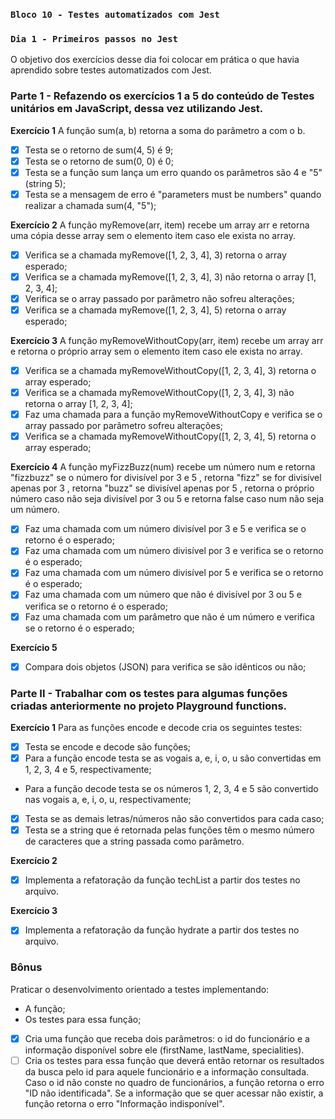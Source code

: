 ### `Bloco 10 - Testes automatizados com Jest`
### `Dia 1 - Primeiros passos no Jest`

O objetivo dos exercícios desse dia foi colocar em prática o que havia aprendido sobre testes automatizados com Jest.

### Parte 1 - Refazendo os exercícios 1 a 5 do conteúdo de Testes unitários em JavaScript, dessa vez utilizando Jest.

**Exercício 1**
A função sum(a, b) retorna a soma do parâmetro a com o b.
- [x] Testa se o retorno de sum(4, 5) é 9;
- [x] Testa se o retorno de sum(0, 0) é 0;
- [x] Testa se a função sum lança um erro quando os parâmetros são 4 e "5" (string 5);
- [x] Testa se a mensagem de erro é "parameters must be numbers" quando realizar a chamada sum(4, "5");

**Exercício 2**
A função myRemove(arr, item) recebe um array arr e retorna uma cópia desse array sem o elemento item caso ele exista no array.
- [x] Verifica se a chamada myRemove([1, 2, 3, 4], 3) retorna o array esperado;
- [x] Verifica se a chamada myRemove([1, 2, 3, 4], 3) não retorna o array [1, 2, 3, 4];
- [x] Verifica se o array passado por parâmetro não sofreu alterações;
- [x] Verifica se a chamada myRemove([1, 2, 3, 4], 5) retorna o array esperado;

**Exercício 3**
A função myRemoveWithoutCopy(arr, item) recebe um array arr e retorna o próprio array sem o elemento item caso ele exista no array.
- [x] Verifica se a chamada myRemoveWithoutCopy([1, 2, 3, 4], 3) retorna o array esperado;
- [x] Verifica se a chamada myRemoveWithoutCopy([1, 2, 3, 4], 3) não retorna o array [1, 2, 3, 4];
- [x] Faz uma chamada para a função myRemoveWithoutCopy e verifica se o array passado por parâmetro sofreu alterações;
- [x] Verifica se a chamada myRemoveWithoutCopy([1, 2, 3, 4], 5) retorna o array esperado;

**Exercício 4**
A função myFizzBuzz(num) recebe um número num e retorna "fizzbuzz" se o número for divisível por 3 e 5 , retorna "fizz" se for divisível apenas por 3 , retorna "buzz" se divisível apenas por 5 , retorna o próprio número caso não seja divisível por 3 ou 5 e retorna false caso num não seja um número.
- [x] Faz uma chamada com um número divisível por 3 e 5 e verifica se o retorno é o esperado;
- [x] Faz uma chamada com um número divisível por 3 e verifica se o retorno é o esperado;
- [x] Faz uma chamada com um número divisível por 5 e verifica se o retorno é o esperado;
- [x] Faz uma chamada com um número que não é divisível por 3 ou 5 e verifica se o retorno é o esperado;
- [x] Faz uma chamada com um parâmetro que não é um número e verifica se o retorno é o esperado;

**Exercício 5**
- [x] Compara dois objetos (JSON) para verifica se são idênticos ou não;

### Parte II - Trabalhar com os testes para algumas funções criadas anteriormente no projeto Playground functions.

**Exercício 1**
Para as funções encode e decode cria os seguintes testes:
- [x] Testa se encode e decode são funções;
- [x] Para a função encode testa se as vogais a, e, i, o, u são convertidas em 1, 2, 3, 4 e 5, respectivamente;
- Para a função decode testa se os números 1, 2, 3, 4 e 5 são convertido nas vogais a, e, i, o, u, respectivamente;
- [x] Testa se as demais letras/números não são convertidos para cada caso;
- [x] Testa se a string que é retornada pelas funções têm o mesmo número de caracteres que a string passada como parâmetro.

**Exercício 2**
- [x] Implementa a refatoração da função techList a partir dos testes no arquivo. 

**Exercício 3**
- [x] Implementa a refatoração da função hydrate a partir dos testes no arquivo.

### Bônus
Praticar o desenvolvimento orientado a testes implementando:
- A função;
- Os testes para essa função;
- [x] Cria uma função que receba dois parâmetros: o id do funcionário e a informação disponível sobre ele (firstName, lastName, specialities). 
- [ ] Cria os testes para essa função que deverá então retornar os resultados da busca pelo id para aquele funcionário e a informação consultada. Caso o id não conste no quadro de funcionários, a função retorna o erro "ID não identificada". Se a informação que se quer acessar não existir, a função retorna o erro "Informação indisponível".

